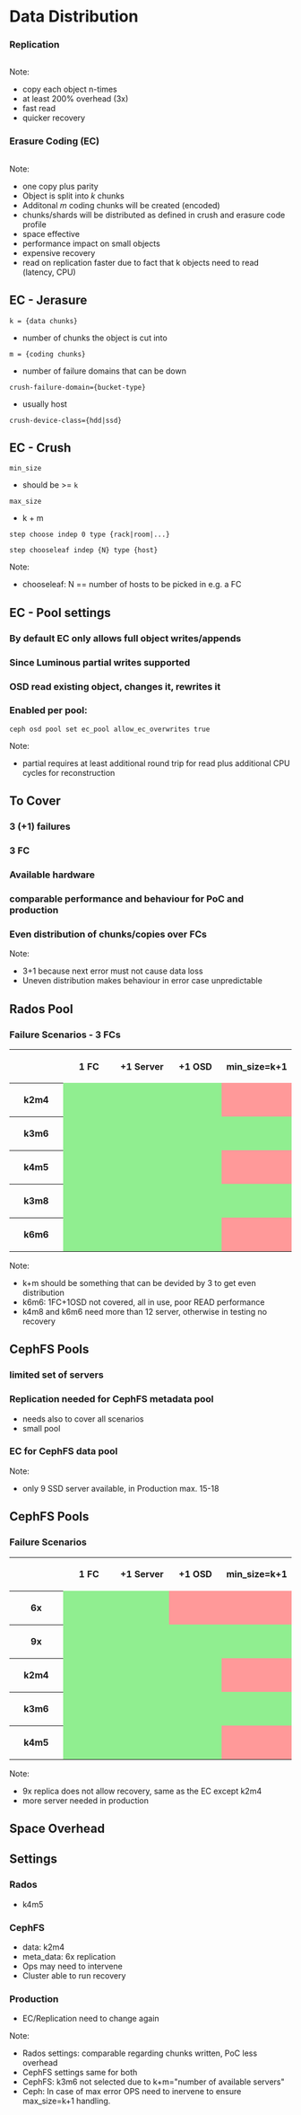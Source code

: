 <!-- .slide: data-state="section-break" id="section-break-6.1" data-timing="10s" -->
# Data Distribution


<!-- .slide: data-state="normal" id="EC-0.1" data-timing="20s" data-menu-title="Replication Diagram" -->
### Replication
<div>
  <center><img data-src="images/replica_explained.svg" style="width:30%"></center>
</div>

Note:
- copy each object n-times
- at least 200% overhead (3x)
- fast read
- quicker recovery


<!-- .slide: data-state="normal" id="EC-0.2" data-timing="20s" data-menu-title="Erasure Coding Diagram" -->
### Erasure Coding (EC)
<div>
  <center><img data-src="images/ec_explained_extra.svg" style="width:65%"></center>
</div>

Note:
- one copy plus parity
- Object is split into *k* chunks
- Additonal *m* coding chunks will be created (encoded)
- chunks/shards will be distributed as defined in crush and erasure code profile
- space effective
- performance impact on small objects
- expensive recovery
- read on replication faster due to fact that k objects need to read (latency, CPU)


<!-- .slide: data-state="normal" id="EC-1" data-timing="20s" data-menu-title="Jerasure Options" -->
## EC - Jerasure

``k = {data chunks}``
* number of chunks the object is cut into

``m = {coding chunks}``
* number of failure domains that can be down

``crush-failure-domain={bucket-type}``
* usually host

``crush-device-class={hdd|ssd}``


<!-- .slide: data-state="normal" id="EC-2" data-timing="20s" data-menu-title="Erasure Coding Crush options" -->
## EC - Crush

``min_size``
* should be >= ``k``

``max_size``
* k + m

``step choose indep 0 type {rack|room|...}``

``step chooseleaf indep {N} type {host}``

Note:
- chooseleaf: N == number of hosts to be picked in e.g. a FC


<!-- .slide: data-state="normal" id="EC-3" data-timing="20s" data-menu-title="Erasure Coding Crush options" -->
## EC - Pool settings

### By default EC only allows full object writes/appends

### Since Luminous partial writes supported

### OSD read existing object, changes it, rewrites it

### Enabled per pool:
``ceph osd pool set ec_pool allow_ec_overwrites true``

Note:
- partial requires at least additional round trip for read plus additional CPU cycles for reconstruction


<!-- .slide: data-state="normal" id="EC-4" data-timing="20s" data-menu-title="Cover" -->
## To Cover

### 3 (+1) failures

### 3 FC

### Available hardware

### comparable performance and behaviour for PoC and production

### Even distribution of chunks/copies over FCs

Note:
- 3+1 because next error must not cause data loss
- Uneven distribution makes behaviour in error case unpredictable


<!-- .slide: data-state="normal" id="EC-6" data-timing="20s" data-menu-title="Rados - 3 FCs" -->
## Rados Pool

### Failure Scenarios - 3 FCs

<table width="80%">
 <colgroup>
      <col width="20%">
      <col width="20%">
      <col width="20%">
      <col width="20%">
      <col width="20%">
 </colgroup>
 <tr>
     <th height="60"></th>
     <th align="center">1 FC</th>
     <th align="center">+1 Server</th>
     <th align="center">+1 OSD</th>
     <th align="center">min_size=k+1</th>
 </tr>
 <tr>
     <th align="center" height="60">k2m4</th>
     <td bgcolor="lightgreen"></td>
     <td bgcolor="lightgreen"></td>
     <td bgcolor="lightgreen"></td>
     <td bgcolor="#ff9999"></td>
 </tr>
 <tr>
     <th align="center" height="60">k3m6</th>
     <td bgcolor="lightgreen"></td>
     <td bgcolor="lightgreen"></td>
     <td bgcolor="lightgreen"></td>
     <td bgcolor="lightgreen"></td>
 </tr>
 <tr>
     <th align="center" height="60">k4m5</th>
     <td bgcolor="lightgreen"></td>
     <td bgcolor="lightgreen"></td>
     <td bgcolor="lightgreen"></td>
     <td bgcolor="#ff9999"></td>
 </tr>
 <tr>
     <th align="center" height="60">k3m8</th>
     <td bgcolor="lightgreen"></td>
     <td bgcolor="lightgreen"></td>
     <td bgcolor="lightgreen"></td>
     <td bgcolor="lightgreen"></td>
 </tr>
 <tr>
     <th align="center" height="60">k6m6</th>
     <td bgcolor="lightgreen"></td>
     <td bgcolor="lightgreen"></td>
     <td bgcolor="lightgreen"></td>
     <td bgcolor="#ff9999"></td>
 </tr>
</table>

Note:
- k+m should be something that can be devided by 3 to get even distribution
- k6m6: 1FC+1OSD not covered, all in use, poor READ performance
- k4m8 and k6m6 need more than 12 server, otherwise in testing no recovery


<!-- .slide: data-state="normal" id="EC-7" data-timing="20s" data-menu-title="CephFS Pool" -->
## CephFS Pools

### limited set of servers

### Replication needed for CephFS metadata pool
* needs also to cover all scenarios
* small pool

### EC for CephFS data pool

Note:
- only 9 SSD server available, in Production max. 15-18


<!-- .slide: data-state="normal" id="EC-8" data-timing="20s" data-menu-title="CephFS Pool - Failues" -->
## CephFS Pools

### Failure Scenarios

<table width="80%">
 <colgroup>
      <col width="20%">
      <col width="20%">
      <col width="20%">
      <col width="20%">
      <col width="20%">
 </colgroup>
 <tr>
     <th height="60"></th>
     <th align="center">1 FC</th>
     <th align="center">+1 Server</th>
     <th align="center">+1 OSD</th>
     <th align="center">min_size=k+1</th>
 </tr>
 <tr>
     <th align="center" height="60">6x</th>
     <td bgcolor="lightgreen"></td>
     <td bgcolor="lightgreen"></td>
     <td bgcolor="#ff9999"></td>
     <td bgcolor="#ff9999"></td>
 </tr>
 <tr>
     <th align="center" height="60">9x</th>
     <td bgcolor="lightgreen"></td>
     <td bgcolor="lightgreen"></td>
     <td bgcolor="lightgreen"></td>
     <td bgcolor="lightgreen"></td>
 </tr>
 <tr>
     <th align="center" height="60">k2m4</th>
     <td bgcolor="lightgreen"></td>
     <td bgcolor="lightgreen"></td>
     <td bgcolor="lightgreen"></td>
     <td bgcolor="#ff9999"></td>
 </tr>
 <tr>
     <th align="center" height="60">k3m6</th>
     <td bgcolor="lightgreen"></td>
     <td bgcolor="lightgreen"></td>
     <td bgcolor="lightgreen"></td>
     <td bgcolor="lightgreen"></td>
 </tr>
 <tr>
     <th align="center" height="60">k4m5</th>
     <td bgcolor="lightgreen"></td>
     <td bgcolor="lightgreen"></td>
     <td bgcolor="lightgreen"></td>
     <td bgcolor="#ff9999"></td>
 </tr>
</table>

Note:
- 9x replica does not allow recovery, same as the EC except k2m4
- more server needed in production


<!-- .slide: data-state="normal" id="EC-9" data-timing="20s" data-menu-title="Space Overhead" -->
## Space Overhead
<canvas data-chart="bar">
<!--
{
 "data" : {
     "labels": ["NFS", "6x", "8x", "9x", "k2m4", "k3m6", "k3m7", "k4m5", "k4m8", "k6m6"],
     "datasets": [
         {
             "label": "Space Overhead",
             "yAxesGroup": "space",
             "data": [138, 500, 700, 800, 200, 200, 233, 125, 200, 100],
             "backgroundColor": [
                 "rgba(166, 206, 227, 0.6)",
                 "rgba(31, 120, 180, 0.6)",
                 "rgba(178, 223, 138, 0.6)",
                 "rgba(51, 160, 44, 0.6)",
                 "rgba(251, 154, 153, 0.6)",
                 "rgba(227, 26, 28, 0.6)",
                 "rgba(253, 191, 111, 0.6)",
                 "rgba(255, 127, 0, 0.6)",
                 "rgba(202, 178, 214, 0.6)"]
         }
     ]
 },
 "options": {
     "animateScale": "true",
     "responsive": "true",
     "legend": {
           "display": 0
     },
     "layout": {
            "padding": {
                "left": 0,
                "right": 0,
                "top": 40,
                "bottom": 0
            }
     },
     "plugins": {
         "datalabels": {
             "align": "end",
             "anchor": "end"
         }
     },
     "scales": {
         "yAxes": [{
             "gridLines": {
                 "color": "rgba(0, 0, 0, 0)"
             },
             "ticks": {
                 "display": 0
             }
         }],
         "xAxes": [{
             "gridLines": {
                 "color": "rgba(0, 0, 0, 0)"
             }
         }]
     }
 }
}
-->
</canvas>


<!-- .slide: data-state="normal" id="EC-10" data-timing="20s" data-menu-title="Cluster settings" -->
## Settings

### Rados <!-- .element: class="fragment" data-fragment-index="0" -->
* k4m5 <!-- .element: class="fragment" data-fragment-index="0" -->

### CephFS <!-- .element: class="fragment" data-fragment-index="1" -->
* data: k2m4 <!-- .element: class="fragment" data-fragment-index="1" -->
* meta_data: 6x replication <!-- .element: class="fragment" data-fragment-index="1" -->
* Ops may need to intervene <!-- .element: class="fragment" data-fragment-index="1" -->
* Cluster able to run recovery <!-- .element: class="fragment" data-fragment-index="1" -->

### Production <!-- .element: class="fragment" data-fragment-index="2" -->
* EC/Replication need to change again <!-- .element: class="fragment" data-fragment-index="2" -->

Note:
- Rados settings: comparable regarding chunks written, PoC less overhead
- CephFS settings same for both
- CephFS: k3m6 not selected due to k+m="number of available servers"
- Ceph: In case of max error OPS need to inervene to ensure max_size=k+1 handling.

